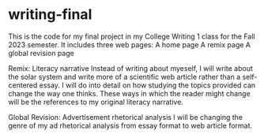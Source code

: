 # writing-final

This is the code for my final project in my College Writing 1 class
for the Fall 2023 semester. It includes three web pages:
  A home page
  A remix page
  A global revision page

Remix: Literacy narrative
  Instead of writing about myeself, I will write about the solar system 
  and write more of a scientific web article rather than a self-centered
  essay. I will do into detail on how studying the topics provided 
  can change the way one thinks. These ways in which the reader might change 
  will be the references to my original literacy narrative.

Global Revision: Advertisement rhetorical analysis
  I will be changing the genre of my ad rhetorical analysis from essay format 
  to web article format.
  
